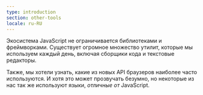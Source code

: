 ```yaml
---
type: introduction
section: other-tools
locale: ru-RU
---
```


Экосистема JavaScript не ограничивается библиотеками и фреймворками. Существует огромное множество утилит, которые мы используем каждый день, включая сборщики кода и текстовые редакторы.

Также, мы хотели узнать, какие из новых API браузеров наиболее часто используются.
И хотя это может прозвучать безумно, но некоторые из нас так же используют языки, *отличные от* JavaScript.
